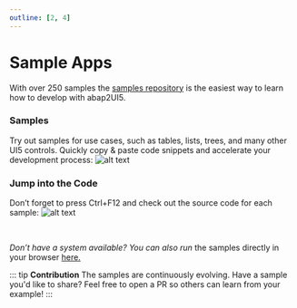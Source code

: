 ```yaml
---
outline: [2, 4]
---
```


# Sample Apps

With over 250 samples the [samples repository](https://github.com/abap2UI5/abap2UI5-samples) is the easiest way to learn how to develop with abap2UI5. 

### Samples
Try out samples for use cases, such as tables, lists, trees, and many other UI5 controls. Quickly copy & paste code snippets and accelerate your development process:
![alt text](image-1.png)

### Jump into the Code
Don’t forget to press Ctrl+F12 and check out the source code for each sample:
![alt text](image-2.png)


<br>

_Don’t have a system available? You can also run_ the samples directly in your browser [here.](https://abap2ui5.github.io/web-abap2ui5-samples/)

::: tip **Contribution**
The samples are continuously evolving. Have a sample you'd like to share? Feel free to open a PR so others can learn from your example!
:::
